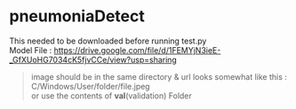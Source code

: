 # pneumoniaDetect

This needed to be downloaded before running test.py <br>
Model File : https://drive.google.com/file/d/1FEMYjN3ieE-_GfXUoHG7034cK5fjvCCe/view?usp=sharing

>image should be in the same directory & url looks somewhat like this : C/Windows/User/folder/file.jpeg <br>
or use the contents of **val**(validation) Folder 
